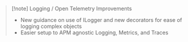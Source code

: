 > [!note] Logging / Open Telemetry Improvements
>  - New guidance on use of ILogger and new decorators for ease of logging complex objects
>  - Easier setup to APM agnostic Logging, Metrics, and Traces
